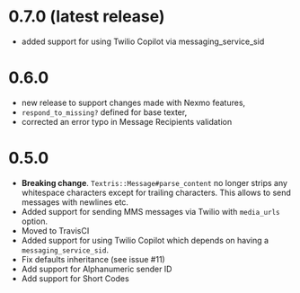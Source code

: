# 0.7.0 (latest release)

* added support for using Twilio Copilot via messaging_service_sid

# 0.6.0

* new release to support changes made with Nexmo features,
* `respond_to_missing?` defined for base texter,
* corrected an error typo in Message Recipients validation

# 0.5.0 

- **Breaking change**. `Textris::Message#parse_content` no longer strips any
  whitespace characters except for trailing characters. This allows to send
  messages with newlines etc.
- Added support for sending MMS messages via Twilio with `media_urls` option.
- Moved to TravisCI
- Added support for using Twilio Copilot which depends on having a `messaging_service_sid`.
- Fix defaults inheritance (see issue #11)
- Add support for Alphanumeric sender ID
- Add support for Short Codes

